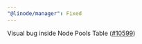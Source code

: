 ```yaml
---
"@linode/manager": Fixed
---
```


Visual bug inside Node Pools Table ([#10599](https://github.com/linode/manager/pull/10599))
